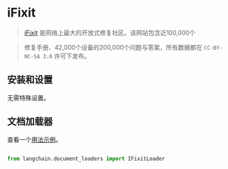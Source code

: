 # iFixit



>[iFixit](https://www.ifixit.com) 是网络上最大的开放式修复社区。该网站包含近100,000个

> 修复手册、42,000个设备的200,000个问题与答案，所有数据都在 `CC-BY-NC-SA 3.0` 许可下发布。



## 安装和设置



无需特殊设置。



## 文档加载器



查看一个[用法示例](../modules/indexes/document_loaders/examples/ifixit.ipynb)。



```python

from langchain.document_loaders import IFixitLoader

```

